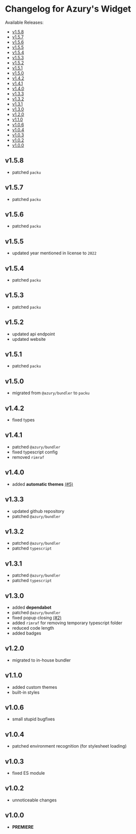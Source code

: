 # Changelog for Azury's Widget

Available Releases:

- [v1.5.8](#v158)
- [v1.5.7](#v157)
- [v1.5.6](#v156)
- [v1.5.5](#v155)
- [v1.5.4](#v154)
- [v1.5.3](#v153)
- [v1.5.2](#v152)
- [v1.5.1](#v151)
- [v1.5.0](#v150)
- [v1.4.2](#v142)
- [v1.4.1](#v141)
- [v1.4.0](#v140)
- [v1.3.3](#v133)
- [v1.3.2](#v132)
- [v1.3.1](#v131)
- [v1.3.0](#v130)
- [v1.2.0](#v120)
- [v1.1.0](#v110)
- [v1.0.6](#v106)
- [v1.0.4](#v104)
- [v1.0.3](#v103)
- [v1.0.2](#v102)
- [v1.0.0](#v100)

## v1.5.8

- patched `packu`

## v1.5.7

- patched `packu`

## v1.5.6

- patched `packu`

## v1.5.5

- updated year mentioned in license to `2022` 

## v1.5.4

- patched `packu`

## v1.5.3

- patched `packu`

## v1.5.2

- updated api endpoint
- updated website

## v1.5.1

- patched `packu`

## v1.5.0

- migrated from `@azury/bundler` to `packu`

## v1.4.2

- fixed types

## v1.4.1

- patched `@azury/bundler`
- fixed typescript config
- removed `rimraf`

## v1.4.0

- added **automatic themes** [(#5)](https://github.com/azurydev/widget/issues/5)

## v1.3.3

- updated github repository
- patched `@azury/bundler`

## v1.3.2

- patched `@azury/bundler`
- patched `typescript`

## v1.3.1

- patched `@azury/bundler`
- patched `typescript`

## v1.3.0

- added **dependabot**
- patched `@azury/bundler`
- fixed popup closing [(#2)](https://github.com/azurydev/widget/issues/2)
- added `rimraf` for removing temporary typescript folder
- reduced code length
- added badges

## v1.2.0

- migrated to in-house bundler

## v1.1.0

- added custom themes
- built-in styles

## v1.0.6

- small stupid bugfixes

## v1.0.4

- patched environment recognition (for stylesheet loading)

## v1.0.3

- fixed ES module

## v1.0.2

- unnoticeable changes

## v1.0.0

- **PREMIERE**
